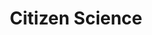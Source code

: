 ---
title: "Citizen Science"
description: We think one of the funnest ways to get involved in link23 is by becoming a citizen scientist. Citizen science is the scientific research method where members of the public (you!) volunteer as 'citizen scientists' to help tackle scientific problems on a massive, worldwide scale. If you are interested in genomic equity, genetics, ethics in general, or just have a love of science, then why not become a citizen scientist for link23? No scientific expertise or knowledge required! Check out the projects we have available...
tags: ["index"]
type: citsci
---